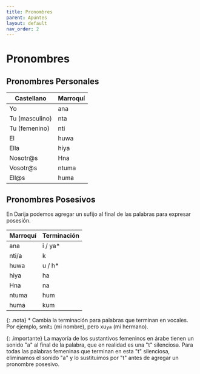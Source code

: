 ```yaml
---
title: Pronombres
parent: Apuntes
layout: default
nav_order: 2
---
```


# Pronombres

## Pronombres Personales

| Castellano     | Marroquí |
|----------------|----------|
| Yo             | ana      |
| Tu (masculino) | nta      |
| Tu (femenino)  | nti      |
| El             | huwa     |
| Ella           | hiya     |
| Nosotr@s       | Hna      |
| Vosotr@s       | ntuma    |
| Ell@s          | huma     |

## Pronombres Posesivos
En Darija podemos agregar un sufijo al final de las palabras para expresar posesión.

| Marroquí | Terminación |
|----------|-------------|
| ana      | i / ya*     |
| nti/a    | k           |
| huwa     | u / h*      |
| hiya     | ha          |
| Hna      | na          |
| ntuma    | hum         |
| huma     | kum         |

{: .nota}
\* Cambia la terminación para palabras que terminan en vocales. Por ejemplo, smit`i` (mi nombre), pero xu`ya` (mi hermano).


{: .importante}
La mayoría de los sustantivos femeninos en árabe tienen un sonido "a" al final de la palabra, que en realidad es una "t" silenciosa. Para todas las palabras femeninas que terminan en esta "t" silenciosa, eliminamos el sonido "a" y lo sustituimos por "t" antes de agregar un pronombre posesivo.
